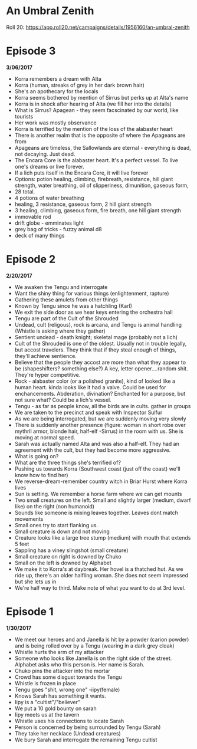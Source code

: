 # An Umbral Zenith

Roll 20: https://app.roll20.net/campaigns/details/1956160/an-umbral-zenith

# Episode 3
**3/06/2017**
- Korra remembers a dream with Alta
- Korra (human, streaks of grey in her dark brown hair)
- She's an apothecary for the locals
- Korra seems bothered by mention of Sirrus but perks up at Alta's name
- Korra is in shock after hearing of Alta (we fill her into the details)
- What is Sirrus? Apagean - they seem facscinated by our world, like tourists
- Her work was mostly observance
- Korra is terrified by the mention of the loss of the alabaster heart
- There is another realm that is the opposite of where the Apageans are from
- Apageans are timeless, the Sallowlands are eternal - everything is dead, not decaying. Just dead.
- The Encara Core is the alabaster heart. It's a perfect vessel. To live one's dreams or live forever. 
- If a lich puts itself in the Encara Core, it will live forever
- Options: potion healing, climbing, firebreath, resistance, hill giant strength, water breathing, oil of slipperiness, dimunition, gaseous form, 
- 28 total. 
- 4 potions of water breathing
- healing, 3 resistance, gaseous form, 2 hill giant strength
- 3 healing, climbing, gaseous form, fire breath, one hill giant strength
- immovable rod
- drift globe - emminates light
- grey bag of tricks - fuzzy animal d8
- deck of many things

# Episode 2
**2/20/2017**
- We awaken the Tengu and interrogate
- Want the shiny thing for various things (enlightenment, rapture)
- Gathering these amulets from other things
- Known by Tengu since he was a hatchling (Karl)
- We exit the side door as we hear keys entering the orchestra hall
- Tengu are part of the Cult of the Shrouded
- Undead, cult (religous), rock is arcana, and Tengu is animal handling (Whistle is asking where they gather)
- Sentient undead - death knight; skeletal mage (probably not a lich)
- Cult of the Shrouded is one of the oldest. Usually not in trouble legally, but accost travelers. They think that if they steal enough of things, they'll achieve sentience. 
- Believe that the people they accost are more than what they appear to be (shapeshifters? something else?) A key, letter opener....random shit. They're hyper competitive. 
- Rock - alabaster color (or a polished granite), kind of looked like a human heart. kinda looks like it had a valve. Could be used for enchancements. Abderation, divination? Enchanted for a purpose, but not sure what? Could be a lich's vessel.
- Tengu - as far as people know, all the birds are in cults. gather in groups
- We are taken to the precinct and speak with Inspector Sulfur
- As we are being interrogated, but we are suddenly moving very slowly 
- There is suddenly another presence (figure: woman in short robe over mythrll armor, blonde hair, half-elf -Sirrus) in the room with us. She is moving at normal speed. 
- Sarah was actually named Alta and was also a half-elf. They had an agreement with the cult, but they had become more aggressive. 
- What is going on?
- What are the three things she's terrified of?
- Pushing us towards Korra (Southwest coast (just off the coast) we'll know how to find her)
- We reverse-dream-remember country witch in Briar Hurst where Korra lives
- Sun is setting. We remember a horse farm where we can get mounts
- Two small creatures on the left. Small and slightly larger (medium, dwarf like) on the right (non humanoid)
- Sounds like someone is mixing leaves together. Leaves dont match movements
- Small ones try to start flanking us. 
- Small creature is down and not moving
- Creature looks like a large tree stump (medium) with mouth that extends 5 feet
- Sappling has a viney slingshot (small creature)
- Small creature on right is downed by Chuko
- Small on the left is downed by Alphabet
- We make it to Korra's at daybreak. Her hovel is a thatched hut. As we ride up, there's an older halfling woman. She does not seem impressed but she lets us in
- We're half way to third. Make note of what you want to do at 3rd level. 

# Episode 1
**1/30/2017**
- We meet our heroes and and Janella is hit by a powder (carion powder) and is being rolled over by a Tengu (wearing in a dark grey cloak)
- Whistle hurts the arm of my attacker
- Someone who looks like Janella is on the right side of the street. Alphabet asks who this person is. Her name is Sarah. 
- Chuko pins the attacker into the mortar
- Crowd has some disgust towards the Tengu
- Whistle is frozen in place
- Tengu goes "shit, wrong one" -iipy(female)
- Knows Sarah has something it wants. 
- Iipy is a "cultist"/"believer"
- We put a 10 gold bounty on sarah
- Iipy meets us at the tavern
- Whistle uses his connections to locate Sarah
- Person is concerned by being surrounded by Tengu (Sarah)
- They take her necklace (Undead creatures)
- We bury Sarah and interrogate the remaining Tengu cultist





